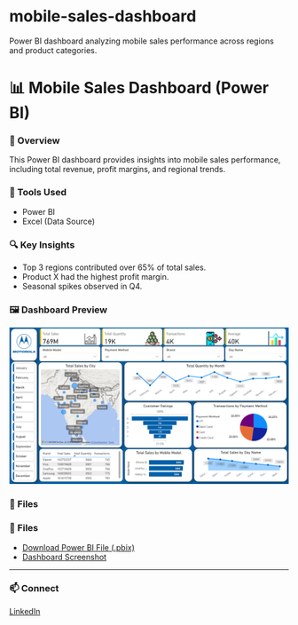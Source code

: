 # mobile-sales-dashboard
Power BI dashboard analyzing mobile sales performance across regions and product categories.
# 📊 Mobile Sales Dashboard (Power BI)

### 🧾 Overview
This Power BI dashboard provides insights into mobile sales performance, including total revenue, profit margins, and regional trends.

### 🧰 Tools Used
- Power BI
- Excel (Data Source)

### 🔍 Key Insights
- Top 3 regions contributed over 65% of total sales.
- Product X had the highest profit margin.
- Seasonal spikes observed in Q4.

### 🖼️ Dashboard Preview
![Mobile Sales Dashboard](mobile%20dashboard.png)

### 📂 Files
### 📂 Files
- [Download Power BI File (.pbix)](https://github.com/vikas-goswami/mobile-sales-dashboard/raw/main/Mobile-Sales-Dashboard.pbix)
- [Dashboard Screenshot](mobile%20dashboard.png)


---

### 📫 Connect
[LinkedIn](https://www.linkedin.com/in/vikas-girigoswami-122372201)
